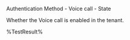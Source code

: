 Authentication Method - Voice call - State

Whether the Voice call is enabled in the tenant.

<!--- Results --->
%TestResult%
